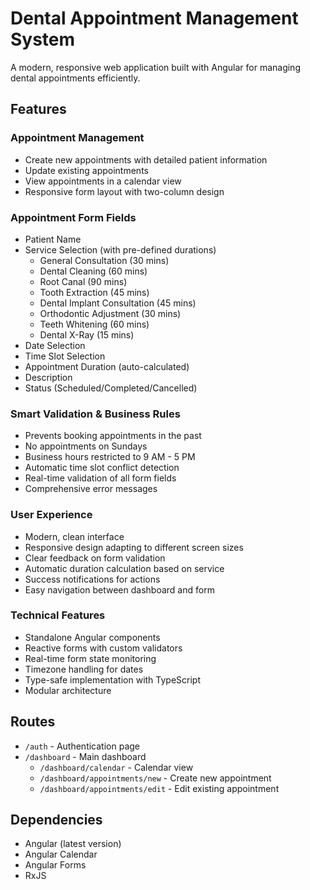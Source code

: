 # Dental Appointment Management System

A modern, responsive web application built with Angular for managing dental appointments efficiently.

## Features

### Appointment Management
- Create new appointments with detailed patient information
- Update existing appointments
- View appointments in a calendar view
- Responsive form layout with two-column design

### Appointment Form Fields
- Patient Name
- Service Selection (with pre-defined durations)
  - General Consultation (30 mins)
  - Dental Cleaning (60 mins)
  - Root Canal (90 mins)
  - Tooth Extraction (45 mins)
  - Dental Implant Consultation (45 mins)
  - Orthodontic Adjustment (30 mins)
  - Teeth Whitening (60 mins)
  - Dental X-Ray (15 mins)
- Date Selection
- Time Slot Selection
- Appointment Duration (auto-calculated)
- Description
- Status (Scheduled/Completed/Cancelled)

### Smart Validation & Business Rules
- Prevents booking appointments in the past
- No appointments on Sundays
- Business hours restricted to 9 AM - 5 PM
- Automatic time slot conflict detection
- Real-time validation of all form fields
- Comprehensive error messages

### User Experience
- Modern, clean interface
- Responsive design adapting to different screen sizes
- Clear feedback on form validation
- Automatic duration calculation based on service
- Success notifications for actions
- Easy navigation between dashboard and form

### Technical Features
- Standalone Angular components
- Reactive forms with custom validators
- Real-time form state monitoring
- Timezone handling for dates
- Type-safe implementation with TypeScript
- Modular architecture

## Routes
- `/auth` - Authentication page
- `/dashboard` - Main dashboard
  - `/dashboard/calendar` - Calendar view
  - `/dashboard/appointments/new` - Create new appointment
  - `/dashboard/appointments/edit` - Edit existing appointment

## Dependencies
- Angular (latest version)
- Angular Calendar
- Angular Forms
- RxJS
